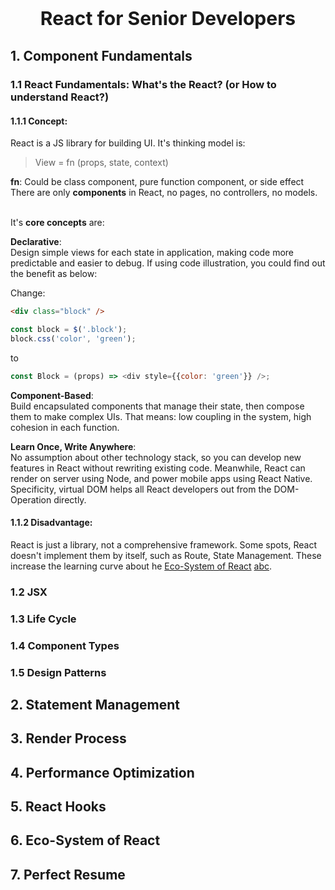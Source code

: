 <p style="text-align: center; font-size: 30px; font-weight: bold">
    React for Senior Developers
</p>

## 1. Component Fundamentals
### 1.1 React Fundamentals: What's the React? (or How to understand React?)
#### 1.1.1 Concept:
React is a JS library for building UI. It's thinking model is:<br>

> View = fn (props, state, context)<br>

**fn**: Could be class component, pure function component, or side effect<br>
There are only **components** in React, no pages, no controllers, no models.<br>
<br>

It's **core concepts** are:<br>

**Declarative**:<br>
Design simple views for each state in application, making code more predictable and easier to debug. If using code illustration, you could find out the benefit as below:<br>

Change:
```html 
<div class="block" />
```
```js
const block = $('.block');
block.css('color', 'green');
```
to<br>
```js
const Block = (props) => <div style={{color: 'green'}} />;
```
**Component-Based**:<br>
Build encapsulated components that manage their state, then compose them to make complex UIs. That means: low coupling in the system, high cohesion in each function.<br>

**Learn Once, Write Anywhere**:<br>
No assumption about other technology stack, so you can develop new features in React without rewriting existing code. Meanwhile, React can render on server using Node, and power mobile apps using React Native. Specificity, virtual DOM helps all React developers out from the DOM-Operation directly.<br>

#### 1.1.2 Disadvantage:
React is just a library, not a comprehensive framework. Some spots, React doesn't implement them by itself, such as Route, State Management. These increase the learning curve about he [Eco-System of React](#EcoSystem) <a href="#EcoSystem">abc</a>.

### 1.2 JSX
### 1.3 Life Cycle
### 1.4 Component Types
### 1.5 Design Patterns
## 2. Statement Management
## 3. Render Process
## 4. Performance Optimization
## 5. React Hooks
## 6. <a name="EcoSystem">Eco-System of React</a>
## 7. Perfect Resume